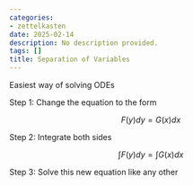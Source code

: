 ```yaml
---
categories:
- zettelkasten
date: 2025-02-14
description: No description provided.
tags: []
title: Separation of Variables
---
```


Easiest way of solving ODEs

Step 1: Change the equation to the form

$$F(y)dy = G(x)dx$$

Step 2: Integrate both sides

$$\int F(y)dy = \int G(x)dx$$

Step 3: Solve this new equation like any other
